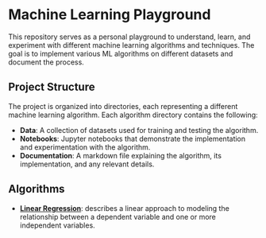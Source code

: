 # Machine Learning Playground

This repository serves as a personal playground to understand, learn, and experiment with different machine learning algorithms and techniques. The goal is to implement various ML algorithms on different datasets and document the process.

## Project Structure

The project is organized into directories, each representing a different machine learning algorithm. Each algorithm directory contains the following:

- **Data**: A collection of datasets used for training and testing the algorithm.
- **Notebooks**: Jupyter notebooks that demonstrate the implementation and experimentation with the algorithm.
- **Documentation**: A markdown file explaining the algorithm, its implementation, and any relevant details.

## Algorithms

- **[Linear Regression](./algorithms/linear_regression/linear_regression.md)**:  describes a linear approach to modeling the relationship between a dependent variable and one or more independent variables.
